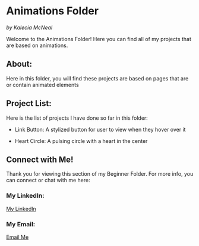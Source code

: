 # Animations Folder 
<em>by Kalecia McNeal</em>

Welcome to the Animations Folder! Here you can find all of my projects that are based on animations.

## About: 
Here in this folder, you will find these projects are based on pages that are or contain animated elements 

## Project List: 
Here is the list of projects I have done so far in this folder: 

- Link Button: A stylized button for user to view when they hover over it 

- Heart Circle: A pulsing circle with a heart in the center

## Connect with Me!
Thank you for viewing this section of my Beginner Folder. For more info, you can connect or chat with me here: 

### My LinkedIn:
[My LinkedIn](https://www.linkedin.com/in/kalecia-mcneal/)

### My Email: 
[Email Me](mailto:kaleciamcneal@gmail.com)